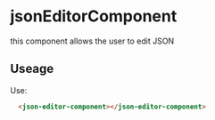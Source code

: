 # jsonEditorComponent

this component allows the user to edit JSON

## Useage

Use:

```html
  <json-editor-component></json-editor-component>
```

